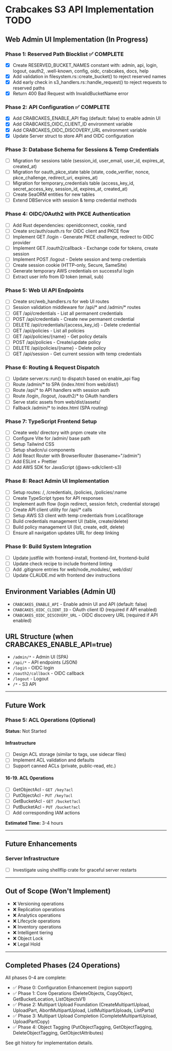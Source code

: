 # Crabcakes S3 API Implementation TODO

## Web Admin UI Implementation (In Progress)

### Phase 1: Reserved Path Blocklist ✅ COMPLETE
- [x] Create RESERVED_BUCKET_NAMES constant with: admin, api, login, logout, oauth2, .well-known, config, oidc, crabcakes, docs, help
- [x] Add validation in filesystem.rs::create_bucket() to reject reserved names
- [x] Add early check in s3_handlers.rs::handle_request() to reject requests to reserved paths
- [x] Return 400 Bad Request with InvalidBucketName error

### Phase 2: API Configuration ✅ COMPLETE
- [x] Add CRABCAKES_ENABLE_API flag (default: false) to enable admin UI
- [x] Add CRABCAKES_OIDC_CLIENT_ID environment variable
- [x] Add CRABCAKES_OIDC_DISCOVERY_URL environment variable
- [x] Update Server struct to store API and OIDC configuration

### Phase 3: Database Schema for Sessions & Temp Credentials
- [ ] Migration for sessions table (session_id, user_email, user_id, expires_at, created_at)
- [ ] Migration for oauth_pkce_state table (state, code_verifier, nonce, pkce_challenge, redirect_uri, expires_at)
- [ ] Migration for temporary_credentials table (access_key_id, secret_access_key, session_id, expires_at, created_at)
- [ ] Create SeaORM entities for new tables
- [ ] Extend DBService with session & temp credential methods

### Phase 4: OIDC/OAuth2 with PKCE Authentication
- [ ] Add Rust dependencies: openidconnect, cookie, rand
- [ ] Create src/auth/oauth.rs for OIDC client and PKCE flow
- [ ] Implement GET /login - Generate PKCE challenge, redirect to OIDC provider
- [ ] Implement GET /oauth2/callback - Exchange code for tokens, create session
- [ ] Implement POST /logout - Delete session and temp credentials
- [ ] Create session cookie (HTTP-only, Secure, SameSite)
- [ ] Generate temporary AWS credentials on successful login
- [ ] Extract user info from ID token (email, sub)

### Phase 5: Web UI API Endpoints
- [ ] Create src/web_handlers.rs for web UI routes
- [ ] Session validation middleware for /api/* and /admin/* routes
- [ ] GET /api/credentials - List all permanent credentials
- [ ] POST /api/credentials - Create new permanent credential
- [ ] DELETE /api/credentials/{access_key_id} - Delete credential
- [ ] GET /api/policies - List all policies
- [ ] GET /api/policies/{name} - Get policy details
- [ ] POST /api/policies - Create/update policy
- [ ] DELETE /api/policies/{name} - Delete policy
- [ ] GET /api/session - Get current session with temp credentials

### Phase 6: Routing & Request Dispatch
- [ ] Update server.rs::run() to dispatch based on enable_api flag
- [ ] Route /admin/* to SPA (index.html from web/dist/)
- [ ] Route /api/* to API handlers with session auth
- [ ] Route /login, /logout, /oauth2/* to OAuth handlers
- [ ] Serve static assets from web/dist/assets/
- [ ] Fallback /admin/* to index.html (SPA routing)

### Phase 7: TypeScript Frontend Setup
- [ ] Create web/ directory with pnpm create vite
- [ ] Configure Vite for /admin/ base path
- [ ] Setup Tailwind CSS
- [ ] Setup shadcn/ui components
- [ ] Add React Router with BrowserRouter (basename="/admin")
- [ ] Add ESLint + Prettier
- [ ] Add AWS SDK for JavaScript (@aws-sdk/client-s3)

### Phase 8: React Admin UI Implementation
- [ ] Setup routes: /, /credentials, /policies, /policies/:name
- [ ] Create TypeScript types for API responses
- [ ] Implement auth flow (login redirect, session fetch, credential storage)
- [ ] Create API client utility for /api/* calls
- [ ] Setup AWS S3 client with temp credentials from LocalStorage
- [ ] Build credentials management UI (table, create/delete)
- [ ] Build policy management UI (list, create, edit, delete)
- [ ] Ensure all navigation updates URL for deep linking

### Phase 9: Build System Integration
- [ ] Update justfile with frontend-install, frontend-lint, frontend-build
- [ ] Update check recipe to include frontend linting
- [ ] Add .gitignore entries for web/node_modules/, web/dist/
- [ ] Update CLAUDE.md with frontend dev instructions

## Environment Variables (Admin UI)
- `CRABCAKES_ENABLE_API` - Enable admin UI and API (default: false)
- `CRABCAKES_OIDC_CLIENT_ID` - OAuth client ID (required if API enabled)
- `CRABCAKES_OIDC_DISCOVERY_URL` - OIDC discovery URL (required if API enabled)

## URL Structure (when CRABCAKES_ENABLE_API=true)
- `/admin/*` - Admin UI (SPA)
- `/api/*` - API endpoints (JSON)
- `/login` - OIDC login
- `/oauth2/callback` - OIDC callback
- `/logout` - Logout
- `/*` - S3 API

---

## Future Work

### Phase 5: ACL Operations (Optional)
**Status:** Not Started

#### Infrastructure
- [ ] Design ACL storage (similar to tags, use sidecar files)
- [ ] Implement ACL validation and defaults
- [ ] Support canned ACLs (private, public-read, etc.)

#### 16-19. ACL Operations
- [ ] GetObjectAcl - `GET /key?acl`
- [ ] PutObjectAcl - `PUT /key?acl`
- [ ] GetBucketAcl - `GET /bucket?acl`
- [ ] PutBucketAcl - `PUT /bucket?acl`
- [ ] Add corresponding IAM actions

**Estimated Time:** 3-4 hours

---

## Future Enhancements

### Server Infrastructure
- [ ] Investigate using shellflip crate for graceful server restarts

---

## Out of Scope (Won't Implement)
- ❌ Versioning operations
- ❌ Replication operations
- ❌ Analytics operations
- ❌ Lifecycle operations
- ❌ Inventory operations
- ❌ Intelligent tiering
- ❌ Object Lock
- ❌ Legal Hold

---

## Completed Phases (24 Operations)

All phases 0-4 are complete:
- ✅ Phase 0: Configuration Enhancement (region support)
- ✅ Phase 1: Core Operations (DeleteObjects, CopyObject, GetBucketLocation, ListObjectsV1)
- ✅ Phase 2: Multipart Upload Foundation (CreateMultipartUpload, UploadPart, AbortMultipartUpload, ListMultipartUploads, ListParts)
- ✅ Phase 3: Multipart Upload Completion (CompleteMultipartUpload, UploadPartCopy)
- ✅ Phase 4: Object Tagging (PutObjectTagging, GetObjectTagging, DeleteObjectTagging, GetObjectAttributes)

See git history for implementation details.